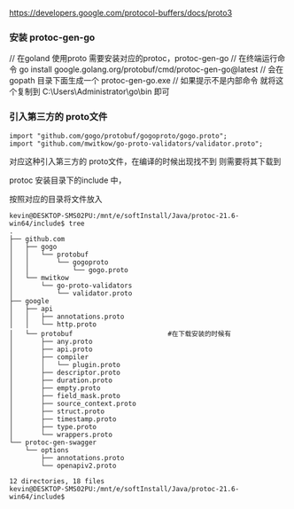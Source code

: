 
https://developers.google.com/protocol-buffers/docs/proto3


### 安装 protoc-gen-go


// 在goland 使用proto 需要安装对应的protoc，protoc-gen-go
// 在终端运行命令 go install google.golang.org/protobuf/cmd/protoc-gen-go@latest
// 会在gopath 目录下面生成一个 protoc-gen-go.exe
// 如果提示不是内部命令 就将这个复制到 C:\Users\Administrator\go\bin 即可


### 引入第三方的 proto文件
```
import "github.com/gogo/protobuf/gogoproto/gogo.proto";
import "github.com/mwitkow/go-proto-validators/validator.proto";
```

对应这种引入第三方的 proto文件，在编译的时候出现找不到 则需要将其下载到

protoc 安装目录下的include 中，

按照对应的目录将文件放入
```shell script
kevin@DESKTOP-SMS02PU:/mnt/e/softInstall/Java/protoc-21.6-win64/include$ tree
.
├── github.com
│   ├── gogo
│   │   └── protobuf
│   │       └── gogoproto
│   │           └── gogo.proto
│   └── mwitkow
│       └── go-proto-validators
│           └── validator.proto
├── google
│   ├── api
│   │   ├── annotations.proto
│   │   └── http.proto
│   └── protobuf                        #在下载安装的时候有
│       ├── any.proto
│       ├── api.proto
│       ├── compiler
│       │   └── plugin.proto
│       ├── descriptor.proto
│       ├── duration.proto
│       ├── empty.proto
│       ├── field_mask.proto
│       ├── source_context.proto
│       ├── struct.proto
│       ├── timestamp.proto
│       ├── type.proto
│       └── wrappers.proto
└── protoc-gen-swagger
    └── options
        ├── annotations.proto
        └── openapiv2.proto

12 directories, 18 files
kevin@DESKTOP-SMS02PU:/mnt/e/softInstall/Java/protoc-21.6-win64/include$
```